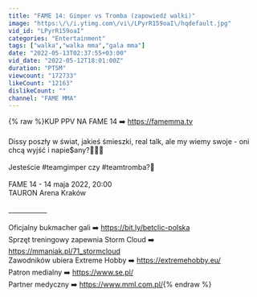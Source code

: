 ```yaml
---
title: "FAME 14: Gimper vs Tromba (zapowiedź walki)"
image: "https:\/\/i.ytimg.com\/vi\/LPyrR159oaI\/hqdefault.jpg"
vid_id: "LPyrR159oaI"
categories: "Entertainment"
tags: ["walka","walka mma","gala mma"]
date: "2022-05-13T02:37:55+03:00"
vid_date: "2022-05-12T18:01:00Z"
duration: "PT5M"
viewcount: "172733"
likeCount: "12163"
dislikeCount: ""
channel: "FAME MMA"
---
```

{% raw %}KUP PPV NA FAME 14 ➡️ <a rel="nofollow" target="blank" href="https://famemma.tv">https://famemma.tv</a><br /><br />Dissy poszły w świat, jakieś śmieszki, real talk, ale my wiemy swoje - oni chcą wyjść i napie$%&amp;lać się do upadłego!😈😎<br />Przed wami zapowiedź walki jednych z najbardziej wyczekiwanych debiutantów we freak świecie, czyli GIMPER vs TROMBA 🔥🔥🔥<br /><br />MAIN EVENT GALI FAME 14!!!🔥 To co, 14 maja odbędzie się Śmieci Wywóz czy ktoś będzie Rozj$$any?🌝🌝🌝 <br /><br />Jesteście #teamgimper czy #teamtromba?🧐<br /><br />FAME 14 - 14 maja 2022, 20:00<br />TAURON Arena Kraków<br /><br />____________<br /><br />Oficjalny bukmacher gali ➡️ <a rel="nofollow" target="blank" href="https://bit.ly/betclic-polska">https://bit.ly/betclic-polska</a><br />Sprzęt treningowy zapewnia Storm Cloud ➡️ <a rel="nofollow" target="blank" href="https://mmaniak.pl/71_stormcloud">https://mmaniak.pl/71_stormcloud</a><br />Zawodników ubiera Extreme Hobby ➡️ <a rel="nofollow" target="blank" href="https://extremehobby.eu/">https://extremehobby.eu/</a><br />Patron medialny ➡️ <a rel="nofollow" target="blank" href="https://www.se.pl/">https://www.se.pl/</a><br />Partner medyczny ➡️ <a rel="nofollow" target="blank" href="https://www.mml.com.pl/">https://www.mml.com.pl/</a>{% endraw %}
